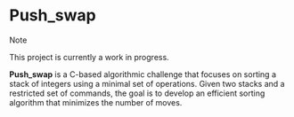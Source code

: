 # Push_swap

> [!NOTE]
> This project is currently a work in progress.

**Push_swap** is a C-based algorithmic challenge that focuses on sorting a stack of integers using a minimal set of operations. Given two stacks and a restricted set of commands, the goal is to develop an efficient sorting algorithm that minimizes the number of moves.
